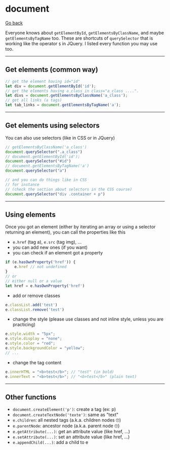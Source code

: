 # document

[Go back](..#js-for-websites)

Everyone knows about `getElementById`, `getElementsByClassName`, and maybe `getElementsByTagName` too. These are shortcuts of `querySelector` that is working like the operator `$` in JQuery. I listed every function you may use too.

<hr class="sl">

## Get elements (common way)

```js
// get the element having id="id"
let div = document.getElementById('id');
// get the elements having a_class in class="a_class ....".
let divs = document.getElementsByClassName('a_class');
// get all links (a tags)
let tab_links = document.getElementsByTagName('a');
```

<hr class="sl">

## Get elements using selectors

You can also use selectors (like in CSS or in JQuery)

```js
// getElementsByClassName('a_class')
document.querySelector(".a_class")
// document.getElementById('id');
document.querySelector("#id")
// document.getElementsByTagName('a')
document.querySelector("a")

// and you can do things like in CSS
// for instance 
// (check the section about selectors in the CSS course)
document.querySelector("div .container + p")
```

<hr class="sl">

## Using elements

Once you got an element (either by iterating an array or using a selector returning an element), you can call the properties like this

* `e.href` (tag a), `e.src` (tag img), ...
* you can add new ones (if you want)
* you can check if an element got a property

```js
if (e.hasOwnProperty('href')) {
    e.href // not undefined
}
// or
// either null or a value
let href = e.hasOwnProperty('href')
```

* add or remove classes

```js
e.classList.add('test')
e.classList.remove('test')
```

* change the style (please use classes and not inline style, unless you are practicing)

```js
e.style.width = "5px";
e.style.display = "none";
e.style.color = "red";
e.style.backgroundColor = "yellow";
// ...
```

* change the tag content

```js
e.innerHTML = "<b>test</b>"; // "test" (in bold)
e.innerText = "<b>test</b>"; // "<b>test</b>" (plain text)
```

<hr class="sl">

## Other functions

* ``document.createElement('p')``: create a tag (ex: p)
* ``document.createTextNode('texte')``: same as "text"
* ``e.children``: all nested tags (a.k.a. children nodes 🙄)
* ``e.parentNode``: ancestor node (a.k.a. parent node 🙄)
* ``e.getAttribute(...)``: get an attribute value (like href, ...)
* ``e.setAttribute(...)``: set an attribute value (like href, ...)
* ``e.appendChild(...)``: add a child to e